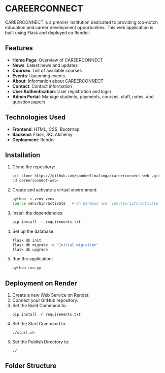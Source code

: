 # CAREERCONNECT

CAREERCONNECT is a premier institution dedicated to providing top-notch education and career development opportunities. This web application is built using Flask and deployed on Render.

## Features

- **Home Page**: Overview of CAREERCONNECT
- **News**: Latest news and updates
- **Courses**: List of available courses
- **Events**: Upcoming events
- **About**: Information about CAREERCONNECT
- **Contact**: Contact information
- **User Authentication**: User registration and login
- **Admin Portal**: Manage students, payments, courses, staff, notes, and question papers

## Technologies Used

- **Frontend**: HTML, CSS, Bootstrap
- **Backend**: Flask, SQLAlchemy
- **Deployment**: Render

## Installation

1. Clone the repository:
    ```bash
    git clone https://github.com/goodwellmafunga/careerconnect-web-.git
    cd careerconnect-web-
    ```

2. Create and activate a virtual environment:
    ```bash
    python -m venv venv
    source venv/bin/activate   # On Windows use `venv\Scripts\activate`
    ```

3. Install the dependencies:
    ```bash
    pip install -r requirements.txt
    ```

4. Set up the database:
    ```bash
    flask db init
    flask db migrate -m "Initial migration"
    flask db upgrade
    ```

5. Run the application:
    ```bash
    python run.py
    ```

## Deployment on Render

1. Create a new Web Service on Render.
2. Connect your GitHub repository.
3. Set the Build Command to:
    ```plaintext
    pip install -r requirements.txt
    ```
4. Set the Start Command to:
    ```plaintext
    ./start.sh
    ```
5. Set the Publish Directory to:
    ```plaintext
    ./
    ```

## Folder Structure

